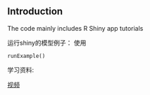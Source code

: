 ## Introduction

 The code mainly includes R Shiny app tutorials

运行shiny的模型例子：
使用

```{}
runExample()

```

学习资料:

[视频](https://www.youtube.com/watch?v=D2j9OwNhHrQ&list=PL6wLL_RojB5xNOhe2OTSd-DPkMLVY9DfB&index=5)


